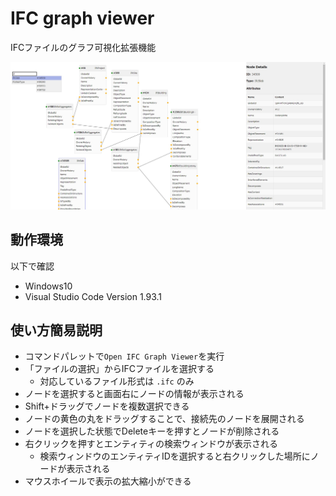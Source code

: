 # IFC graph viewer

IFCファイルのグラフ可視化拡張機能

![app](images/viewer.jpg)

## 動作環境

以下で確認

- Windows10
- Visual Studio Code Version 1.93.1


## 使い方簡易説明

- コマンドパレットで`Open IFC Graph Viewer`を実行
- 「ファイルの選択」からIFCファイルを選択する
  - 対応しているファイル形式は `.ifc` のみ
- ノードを選択すると画面右にノードの情報が表示される
- Shift+ドラッグでノードを複数選択できる
- ノードの黄色の丸をドラッグすることで、接続先のノードを展開される
- ノードを選択した状態でDeleteキーを押すとノードが削除される
- 右クリックを押すとエンティティの検索ウィンドウが表示される
  - 検索ウィンドウのエンティティIDを選択すると右クリックした場所にノードが表示される
- マウスホイールで表示の拡大縮小ができる
